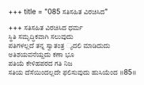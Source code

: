 +++
title = "085 ಸತಿಸಹಿತ ವಿರಚಿಸಿದ"

+++
ಸತಿಸಹಿತ ವಿರಚಿಸಿದ ಧರ್ಮ   
ಸ್ಥಿತಿ ಸಮೃದ್ಧಿಕವಾಗಿ ಸಲುವುದು   
ಪತಿಗಳಲ್ಲದೆ ತನ್ನ ಸ್ವಾತಂತ್ರ ್ಯದಲಿ ಮಾಡಿದುದು   
ಅತಿಶಯವನೆಯ್ದದು ಕಣಾ ಭೂ   
ಪತಿಯೆ ಕೇಳಿಹಪರದ ಗತಿ ನಿಜ   
ಸತಿಯ ದೆಸೆಯಿಂದಲ್ಲದೇ ಫಲಿಸುವುದು ಹುಸಿಯೆಂದ   ॥85॥